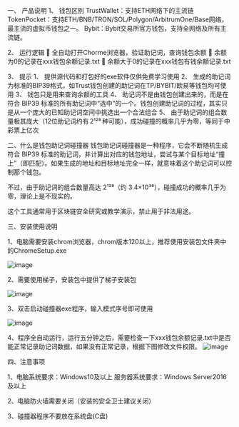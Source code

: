 一、	产品说明
1、	钱包区别
TrustWallet：支持ETH网络下的主流链
TokenPocket：支持ETH/BNB/TRON/SOL/Polygon/ArbitrumOne/Base网络，最主流的虚拟币钱包之一。
Bybit：Bybit交易所官方钱包，支持全网络及所有主流链。

2、	运行逻辑
	全自动打开Chorme浏览器，验证助记词，查询钱包余额
	余额为0的记录在xxx钱包余额记录.txt
	余额大于0的记录在xxx钱包有钱余额记录.txt

3、	提示
1、	提供源代码和打包好的exe软件仅供免费学习使用
2、	生成的助记词为标准的BIP39格式，如Trust钱包创建的助记词在TP/BYBIT/欧易等钱包均可使用
3、	钱包只是用来查询余额的工具
4、	助记词不是由钱包创建出来的，而是在符合 BIP39 标准的所有助记词中“选中”的一个。钱包创建助记词的过程，其实只是从一个庞大的已知助记词空间中挑选出一个合法组合
5、	由于助记词的组合数量极其庞大（12位助记词约有 2¹²⁸ 种可能），成功碰撞的概率几乎为零，等同于中彩票上亿次

二、什么是钱包助记词碰撞器
钱包助记词碰撞器是一种程序，它会不断随机生成符合 BIP39 标准的助记词，并计算出对应的钱包地址，尝试与某个目标地址“撞上”（即匹配）。如果生成的地址和目标地址完全一样，就意味着这个助记词可以控制那个钱包。

不过，由于助记词的组合数量高达 2¹²⁸（约 3.4×10³⁸），碰撞成功的概率几乎为零，理论上是不现实的。

这个工具通常用于区块链安全研究或教学演示，禁止用于非法用途。

三、安装使用说明

1、电脑需要安装chrom浏览器，chrom版本120以上，推荐使用安装包文件夹中的ChromeSetup.exe

![image](https://github.com/user-attachments/assets/789bf3b8-2bb9-4e66-816d-5594cc989aa1)

2、需要使用梯子，安装包中提供了梯子安装包

![image](https://github.com/user-attachments/assets/1b83751c-a1bd-49ba-b45d-cd5b636ab084)

3、双击启动碰撞器exe程序，输入模式序号即可使用

![image](https://github.com/user-attachments/assets/53f85a7c-8a6d-4a85-b74d-68fd0cd12d0b)

4、程序全自动运行，运行五分钟之后，需要检查一下xxx钱包余额记录.txt中是否能正常记录助记词数据，如果没有正常记录，根据下图修改文件权限。
![image](https://github.com/user-attachments/assets/b9bb1c93-f6e5-4871-9fef-2079a2cd5161)


四、注意事项

1、电脑系统要求：Windows10及以上
服务器系统要求：Windows Server2016及以上

2、电脑防火墙需要关闭（安装的安全卫士建议关闭）

3、碰撞器程序不要放在系统盘(C盘)
